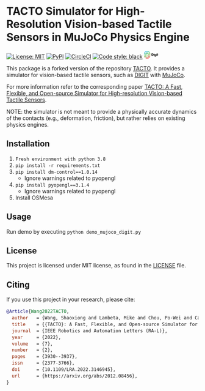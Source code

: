 # TACTO Simulator for High-Resolution Vision-based Tactile Sensors in MuJoCo Physics Engine

[![License: MIT](https://img.shields.io/github/license/facebookresearch/tacto)](LICENSE)
[![PyPI](https://img.shields.io/pypi/v/tacto)](https://pypi.org/project/tacto/)
[![CircleCI](https://circleci.com/gh/facebookresearch/tacto.svg?style=shield)](https://circleci.com/gh/facebookresearch/tacto)
[![Code style: black](https://img.shields.io/badge/code%20style-black-000000.svg)](https://github.com/psf/black)
<a href="https://digit.ml/">
<img height="20" src="digit-logo.svg" alt="DIGIT-logo" />
</a>


This package is a forked version of the repository [TACTO](https://github.com/facebookresearch/tacto). It provides a simulator for vision-based tactile sensors, such as [DIGIT](https://digit.ml) with [MuJoCo](https://mujoco.readthedocs.io/en/stable/overview.html).


For more information refer to the corresponding paper [TACTO: A Fast, Flexible, and Open-source Simulator for High-resolution Vision-based Tactile Sensors](https://arxiv.org/abs/2012.08456).

NOTE: the simulator is not meant to provide a physically accurate dynamics of the contacts (e.g., deformation, friction), but rather relies on existing physics engines.

## Installation
1. ``Fresh environment with python 3.8``
2. ``pip install -r requirements.txt``
3. ``pip install dm-control==1.0.14``
   + Ignore warnings related to pyopengl
4. ``pip install pyopengl==3.1.4``
   + Ignore warnings related to pyopengl
5. Install OSMesa

## Usage
Run demo by executing ``python demo_mujoco_digit.py``

## License
This project is licensed under MIT license, as found in the [LICENSE](LICENSE) file.

## Citing
If you use this project in your research, please cite:

```BibTeX
@Article{Wang2022TACTO,
  author   = {Wang, Shaoxiong and Lambeta, Mike and Chou, Po-Wei and Calandra, Roberto},
  title    = {{TACTO}: A Fast, Flexible, and Open-source Simulator for High-resolution Vision-based Tactile Sensors},
  journal  = {IEEE Robotics and Automation Letters (RA-L)},
  year     = {2022},
  volume   = {7},
  number   = {2},
  pages    = {3930--3937},
  issn     = {2377-3766},
  doi      = {10.1109/LRA.2022.3146945},
  url      = {https://arxiv.org/abs/2012.08456},
}
```

